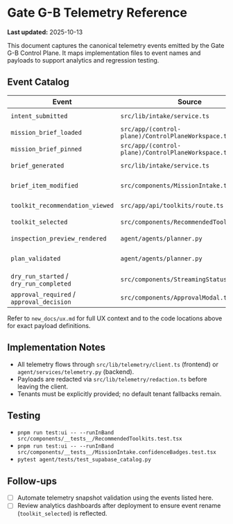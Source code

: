 # Gate G-B Telemetry Reference

**Last updated:** 2025-10-13

This document captures the canonical telemetry events emitted by the Gate G-B Control Plane. It maps implementation files to event names and payloads to support analytics and regression testing.

## Event Catalog

| Event | Source | Payload Highlights |
| ---- | ------ | ------------------ |
| `intent_submitted` | `src/lib/intake/service.ts` | `{ input_chars, link_count }` |
| `mission_brief_loaded` | `src/app/(control-plane)/ControlPlaneWorkspace.tsx` | `{ kpi_count, safeguard_count }` |
| `mission_brief_pinned` | `src/app/(control-plane)/ControlPlaneWorkspace.tsx` | `{ kpi_count, safeguard_count }` |
| `brief_generated` | `src/lib/intake/service.ts` | `{ mission_id, source }` |
| `brief_item_modified` | `src/components/MissionIntake.tsx` | `{ field, regeneration_count }` |
| `toolkit_recommendation_viewed` | `src/app/api/toolkits/route.ts` | `{ selected_count, selected_slugs }` |
| `toolkit_selected` | `src/components/RecommendedToolkits.tsx` | `{ selected_count, selection_slugs }` |
| `inspection_preview_rendered` | `agent/agents/planner.py` | `{ selected_count, toolkits }` |
| `plan_validated` | `agent/agents/planner.py` | `{ plays_considered, readiness }` |
| `dry_run_started` / `dry_run_completed` | `src/components/StreamingStatusPanel.tsx` | `{ mission_id, tenant_id }` |
| `approval_required` / `approval_decision` | `src/components/ApprovalModal.tsx` | `{ decision, safeguard_count }` |

Refer to `new_docs/ux.md` for full UX context and to the code locations above for exact payload definitions.

## Implementation Notes
- All telemetry flows through `src/lib/telemetry/client.ts` (frontend) or `agent/services/telemetry.py` (backend).
- Payloads are redacted via `src/lib/telemetry/redaction.ts` before leaving the client.
- Tenants must be explicitly provided; no default tenant fallbacks remain.

## Testing
- `pnpm run test:ui -- --runInBand src/components/__tests__/RecommendedToolkits.test.tsx`
- `pnpm run test:ui -- --runInBand src/components/__tests__/MissionIntake.confidenceBadges.test.tsx`
- `pytest agent/tests/test_supabase_catalog.py`

## Follow-ups
- [ ] Automate telemetry snapshot validation using the events listed here.
- [ ] Review analytics dashboards after deployment to ensure event rename (`toolkit_selected`) is reflected.
